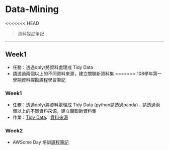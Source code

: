 # **Data-Mining**
<<<<<<< HEAD
>資料探勘筆記  
------
## **Week1**
  * 任務：透過dplyr將資料處理成 Tidy Data  
  * 請透過兩個以上的不同資料來源，建立關聯新資料集
=======
108學年第一學期資料探勘課程學習筆記

### **Week1**
  * 任務：透過dplyr將資料處理成 Tidy Data (python請透過panda)，請透過兩個以上的不同資料來源，建立關聯新資料集
  * 作業：[Tidy Data](https://nbviewer.jupyter.org/github/acgangel/Data-Mining/blob/master/week01/Tidy%20Data.ipynb)、[資料來源](https://github.com/acgangel/Data-Mining/tree/master/week01)

### **Week2**
  * AWSome Day 培訓[課程筆記](https://github.com/acgangel/Data-Mining/blob/master/week02/AWSome%20Day%20Note.md)
